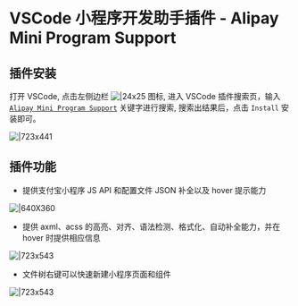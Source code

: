 # VSCode 小程序开发助手插件 - Alipay Mini Program Support

## 插件安装

打开 VSCode, 点击左侧边栏 ![|24x25](https://cdn.nlark.com/yuque/0/2021/png/179989/1619666924529-9e340e26-4605-40a0-bbdb-1513202462d1.png#align=left&display=inline&height=25&margin=%5Bobject%20Object%5D&name=image.png&originHeight=46&originWidth=45&size=1952&status=done&style=none&width=24) 图标, 进入 VSCode 插件搜索页，输入 [`Alipay Mini Program Support`](https://marketplace.visualstudio.com/items?itemName=alipay.minicode) 关键字进行搜索, 搜索出结果后，点击 `Install` 安装即可。

![|723x441](https://cdn.nlark.com/yuque/0/2021/png/179989/1619666750082-821184db-1959-4378-a1b9-26cd916902c8.png#align=left&display=inline&height=1022&margin=%5Bobject%20Object%5D&name=image.png&originHeight=1022&originWidth=1675&size=638879&status=done&style=none&width=1675)

## 插件功能

- 提供支付宝小程序 JS API 和配置文件 JSON 补全以及 hover 提示能力

![|640X360](https://gw.alipayobjects.com/mdn/rms_d70b9b/afts/img/A%2aWe7nQ4gnx_EAAAAAAAAAAABkARQnAQ#align=left&display=inline&height=360&margin=%5Bobject%20Object%5D&originHeight=360&originWidth=640&status=done&style=none&width=640)

- 提供 axml、acss 的高亮、对齐、语法检测、格式化、自动补全能力，并在 hover 时提供相应信息

![|723x543](https://gw.alipayobjects.com/mdn/rms_b84a32/afts/img/A%2aiGQ4QqJA1iQAAAAAAAAAAAAAARQnAQ#align=left&display=inline&height=1532&margin=%5Bobject%20Object%5D&originHeight=1532&originWidth=2040&status=done&style=none&width=2040)

- 文件树右键可以快速新建小程序页面和组件

![|723x543](https://gw.alipayobjects.com/mdn/rms_b84a32/afts/img/A%2af3sDTY2qNBIAAAAAAAAAAAAAARQnAQ#align=left&display=inline&height=1532&margin=%5Bobject%20Object%5D&originHeight=1532&originWidth=2040&status=done&style=none&width=2040)
